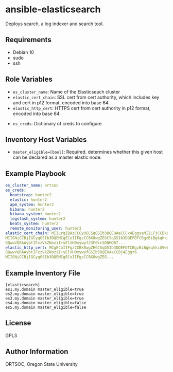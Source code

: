 ansible-elasticsearch
=========

Deploys search, a log indexer and search tool.

Requirements
------------

- Debian 10
- sudo
- ssh

Role Variables
--------------

- `es_cluster_name`: Name of the Elasticseach cluster
- `elastic_cert_chain`: SSL cert from cert authority, which includes key and cert in p12 format, encoded into base 64.
- `elastic_http_cert`: HTTPS cert from cert authority in p12 format, encoded into base 64.
* `es_creds`: Dictionary of creds to configure

Inventory Host Variables
----------------

- `master_eligible=[bool]`: Required. determines whether this given host can be declared as a master elastic node.

Example Playbook
----------------

```yaml
es_cluster_name: ortsoc
es_creds:
  bootstrap: hunter2
  elastic: hunter2
  apm_system: hunter2
  kibana: hunter2
  kibana_system: hunter2
  logstash_system: hunter2
  beats_system: hunter2
  remote_monitoring_user: hunter2
elastic_cert_chain: MIILrgIBAzCCCy0GCSqGSIb3DQEHAaCCCx4EggsaMIILFjCCBk0GCSqGSIb3DQEHAaCCBj4EggY6
MIIGNjCCBjIGCyqGSIb3DQEMCgECoIIFgzCCBX8wgZEGCSqGSIb3DQEFDTCBgzBiBgkqhkiG9w0B
BQwwVQRAAybtIFxzVkZNoziI+yElVH0xywyf23F0+c5DNMQB7...
elastic_http_cert: MCgECoIIFgzCCBX8wgZEGCSqGSIb3DQEFDTCBgzBiBgkqhkiG9w0B
BQwwVQRAAybtIFxzVkZNoziI+yElVH0xywyfGSIb3DQEHAaCCBj4EggY6
MIIGNjCCBjIGCyqGSIb3DQEMCgECoIIFgzCCBX8wgZEG...

```

Example Inventory File
---------

```
[elasticsearch]
es1.my.domain master_eligible=true
es2.my.domain master_eligible=true
es3.my.domain master_eligible=true
es4.my.domain master_eligible=false
es5.my.domain master_eligible=false
```

License
-------

GPL3

Author Information
------------------

ORTSOC, Oregon State University
